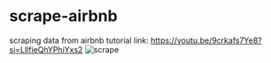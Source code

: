# scrape-airbnb
scraping data from airbnb
tutorial link: https://youtu.be/9crkafs7Ye8?si=LllfieQhYPhiYxs2
![scrape](https://github.com/user-attachments/assets/df1a3f00-10e1-44d9-852b-f083498de4c8)
